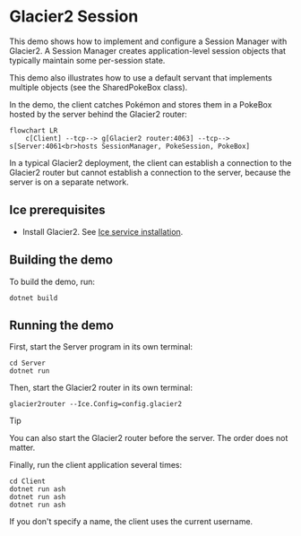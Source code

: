 # Glacier2 Session

This demo shows how to implement and configure a Session Manager with Glacier2. A Session Manager creates
application-level session objects that typically maintain some per-session state.

This demo also illustrates how to use a default servant that implements multiple objects (see the SharedPokeBox class).

In the demo, the client catches Pokémon and stores them in a PokeBox hosted by the server behind the Glacier2 router:

```mermaid
flowchart LR
    c[Client] --tcp--> g[Glacier2 router:4063] --tcp--> s[Server:4061<br>hosts SessionManager, PokeSession, PokeBox]
```

In a typical Glacier2 deployment, the client can establish a connection to the Glacier2 router but cannot establish
a connection to the server, because the server is on a separate network.

## Ice prerequisites

- Install Glacier2. See [Ice service installation].

## Building the demo

To build the demo, run:

```shell
dotnet build
```

## Running the demo

First, start the Server program in its own terminal:

```shell
cd Server
dotnet run
```

Then, start the Glacier2 router in its own terminal:

```shell
glacier2router --Ice.Config=config.glacier2
```

> [!TIP]
> You can also start the Glacier2 router before the server. The order does not matter.

Finally, run the client application several times:

```shell
cd Client
dotnet run ash
dotnet run ash
dotnet run ash
```

If you don't specify a name, the client uses the current username.

[Ice service installation]: https://github.com/zeroc-ice/ice/blob/main/NIGHTLY.md#ice-services
